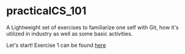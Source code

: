 # practicalCS_101

A Lightweight set of exercises to familiarize one self with Git, how it's utilized in industry as well as some basic activities.

Let's start!
Exercise 1 can be found [here](source/2021_10/readme.md)